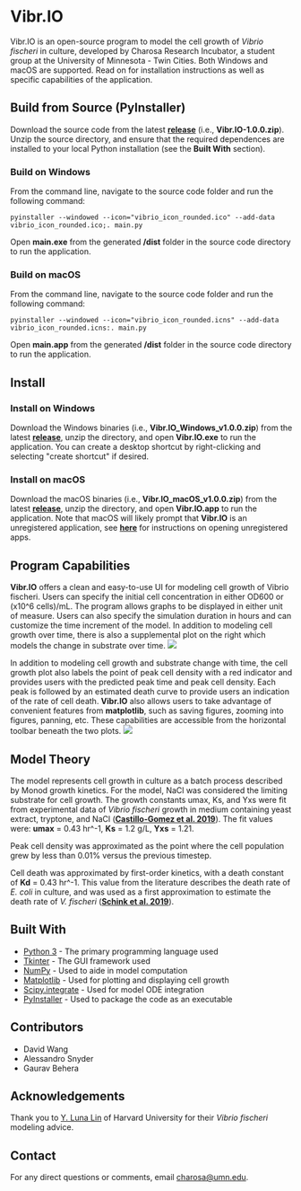 # Vibr.IO
Vibr.IO is an open-source program to model the cell growth of *Vibrio fischeri* in culture, developed by Charosa Research Incubator, a student group at the University of Minnesota - Twin Cities. 
Both Windows and macOS are supported.
Read on for installation instructions as well as specific capabilities of the application.

## Build from Source (PyInstaller)
Download the source code from the latest **[release](https://github.com/charosa-umn/Vibr.IO/releases)** (i.e., **Vibr.IO-1.0.0.zip**). Unzip the source directory, and ensure that the required dependences are installed to your local Python installation (see the **Built With** section).
### Build on Windows
From the command line, navigate to the source code folder and run the following command: 

`pyinstaller --windowed --icon="vibrio_icon_rounded.ico" --add-data vibrio_icon_rounded.ico;. main.py`

Open **main.exe** from the generated **/dist** folder in the source code directory to run the application.

### Build on macOS
From the command line, navigate to the source code folder and run the following command: 

`pyinstaller --windowed --icon="vibrio_icon_rounded.icns" --add-data vibrio_icon_rounded.icns:. main.py`

Open **main.app** from the generated **/dist** folder in the source code directory to run the application.

## Install
### Install on Windows
Download the Windows binaries (i.e., **Vibr.IO_Windows_v1.0.0.zip**) from the latest **[release](https://github.com/charosa-umn/Vibr.IO/releases)**, unzip the directory, and open **Vibr.IO.exe** to run the application. You can create a desktop shortcut by right-clicking and selecting "create shortcut" if desired.

### Install on macOS
Download the macOS binaries (i.e., **Vibr.IO_macOS_v1.0.0.zip**) from the latest **[release](https://github.com/charosa-umn/Vibr.IO/releases)**, unzip the directory, and open **Vibr.IO.app** to run the application. Note that macOS will likely prompt that **Vibr.IO** is an unregistered application, see **[here](https://support.apple.com/guide/mac-help/open-a-mac-app-from-an-unidentified-developer-mh40616/mac)** for instructions on opening unregistered apps.


## Program Capabilities 
**Vibr.IO** offers a clean and easy-to-use UI for modeling cell growth of Vibrio fischeri. Users can specify the initial cell concentration in either OD600 or (x10^6 cells)/mL. The program allows graphs to be displayed in either unit of measure. Users can also specify the simulation duration in hours and can customize the time increment of the model. In addition to modeling cell growth over time, there is also a supplemental plot on the right which models the change in substrate over time.
![](https://user-images.githubusercontent.com/46146906/101292658-8ba04e80-37d6-11eb-99b8-863fcb0af43f.png)


In addition to modeling cell growth and substrate change with time, the cell growth plot also labels the point of peak cell density with a red indicator and provides users with the predicted peak time and peak cell density. Each peak is followed by an estimated death curve to provide users an indication of the rate of cell death. **Vibr.IO** also allows users to take advantage of convenient features from **matplotlib**, such as saving figures, zooming into figures, panning, etc. These capabilities are accessible from the horizontal toolbar beneath the two plots.
![](https://user-images.githubusercontent.com/46146906/101292660-8d6a1200-37d6-11eb-8d06-7658b328d384.png)

## Model Theory
The model represents cell growth in culture as a batch process described by Monod growth kinetics. For the model, NaCl was considered the limiting substrate for cell growth. The growth constants umax, Ks, and Yxs were fit from experimental data of *Vibrio fischeri* growth in medium containing yeast extract, tryptone, and NaCl ([**Castillo-Gomez et al. 2019**](https://doi.org/10.1002/bio.3683)). The fit values were: **umax** = 0.43 hr^-1, **Ks** = 1.2 g/L, **Yxs** = 1.21. 

Peak cell density was approximated as the point where the cell population grew by less than 0.01% versus the previous timestep. 

Cell death was approximated by first-order kinetics, with a death constant of **Kd** = 0.43 hr^-1. This value from the literature describes the death rate of *E. coli* in culture, and was used as a first approximation to estimate the death rate of *V. fischeri* ([**Schink et al. 2019**](https://doi.org/10.1016/j.cels.2019.06.003)).

## Built With
* [Python 3](https://www.python.org/downloads/) - The primary programming language used
* [Tkinter](https://docs.python.org/3/library/tkinter.html) - The GUI framework used
* [NumPy](https://numpy.org/) - Used to aide in model computation
* [Matplotlib](https://matplotlib.org/) - Used for plotting and displaying cell growth 
* [Scipy.integrate](https://docs.scipy.org/doc/scipy/reference/integrate.html) - Used for model ODE integration
* [PyInstaller](https://pypi.org/project/PyInstaller/)  - Used to package the code as an executable 

## Contributors
* David Wang
* Alessandro Snyder
* Gaurav Behera 

## Acknowledgements
Thank you to [Y. Luna Lin](https://ylunalin.com/) of Harvard University for their *Vibrio fischeri* modeling advice.

## Contact
For any direct questions or comments, email charosa@umn.edu.

